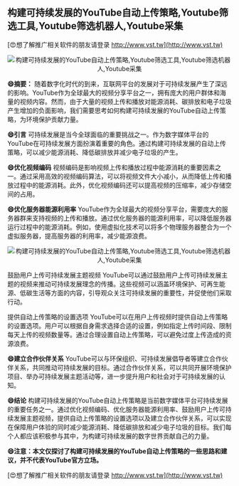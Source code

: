 ## **构建可持续发展的YouTube自动上传策略,Youtube筛选工具,Youtube筛选机器人,Youtube采集**

[😍想了解推广相关软件的朋友请登录 http://www.vst.tw](http://www.vst.tw)

 <center><img src="https://vst.tw/MP4/tuiguang/png/3.png" alt="构建可持续发展的YouTube自动上传策略,Youtube筛选工具,Youtube筛选机器人,Youtube采集"></center>

**😄摘要：**
随着数字化时代的到来，互联网平台的发展对于可持续发展产生了深远的影响。YouTube作为全球最大的视频分享平台之一，拥有庞大的用户群体和海量的视频内容。然而，由于大量的视频上传和播放对能源消耗、碳排放和电子垃圾产生增加的负面影响，我们需要思考如何构建可持续发展的YouTube自动上传策略，为环境保护贡献力量。

**😄引言**
可持续发展是当今全球面临的重要挑战之一。作为数字媒体平台的YouTube在可持续发展方面扮演着重要的角色。通过构建可持续发展的自动上传策略，可以减少能源消耗、降低碳排放并减少电子垃圾的产生。

**😄优化视频编码**
视频编码是影响视频上传和播放过程中能源消耗的重要因素之一。通过采用高效的视频编码算法，可以将视频文件大小减小，从而降低上传和播放过程中的能源消耗。此外，优化视频编码还可以提高视频的压缩率，减少存储空间的占用。

**😄优化服务器能源利用率**
YouTube作为全球最大的视频分享平台，需要庞大的服务器群来支持视频的上传和播放。通过优化服务器的能源利用率，可以降低服务器运行过程中的能源消耗。例如，使用虚拟化技术可以将多个物理服务器整合为一个虚拟服务器，提高服务器的利用率，减少能源浪费。

 <center><img src="https://vst.tw/MP4/tuiguang/png/1.png" alt="构建可持续发展的YouTube自动上传策略,Youtube筛选工具,Youtube筛选机器人,Youtube采集"></center>

鼓励用户上传可持续发展主题视频
YouTube可以通过鼓励用户上传可持续发展主题的视频来推动可持续发展理念的传播。这些视频可以涵盖环境保护、可再生能源、低碳生活等方面的内容，引导观众关注可持续发展的重要性，并促使他们采取行动。

提供自动上传策略的设置选项
YouTube可以在用户上传视频时提供自动上传策略的设置选项。用户可以根据自身需求选择合适的设置，例如指定上传时间段、限制每天上传的视频数量等。通过合理设置自动上传策略，可以避免过度上传造成的资源浪费。

**😄建立合作伙伴关系**
YouTube可以与环保组织、可持续发展倡导者等建立合作伙伴关系，共同推动可持续发展的目标。通过合作伙伴关系，可以共同开展环境保护项目、举办可持续发展主题活动等，进一步提升用户和社会对于可持续发展的认知。

**😄结论**
构建可持续发展的YouTube自动上传策略是当前数字媒体平台可持续发展的重要任务之一。通过优化视频编码、优化服务器能源利用率、鼓励用户上传可持续发展主题视频，提供自动上传策略的设置选项以及建立合作伙伴关系，可以实现在保障用户体验的同时减少能源消耗、降低碳排放和减少电子垃圾的目标。我们每个人都应该积极参与其中，为构建可持续发展的数字世界贡献自己的力量。

**😄注意：本文仅探讨了构建可持续发展的YouTube自动上传策略的一些思路和建议，并不代表YouTube官方立场。**

[😍想了解推广相关软件的朋友请登录 http://www.vst.tw](http://www.vst.tw)



